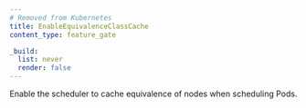 ```yaml
---
# Removed from Kubernetes
title: EnableEquivalenceClassCache
content_type: feature_gate

_build:
  list: never
  render: false
---
```

Enable the scheduler to cache equivalence of
nodes when scheduling Pods.
